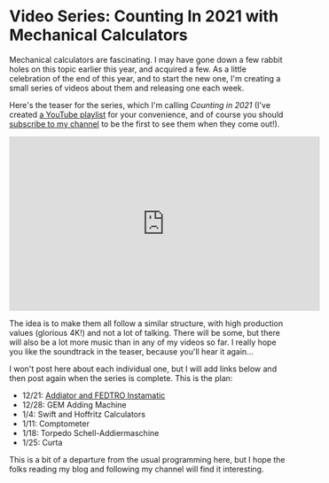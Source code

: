 # Video Series: Counting In 2021 with Mechanical Calculators

Mechanical calculators are fascinating. I may have gone down a few rabbit holes on this topic earlier this year, and acquired a few. As a little celebration of the end of this year, and to start the new one, I'm creating a small series of videos about them and releasing one each week.

Here's the teaser for the series, which I'm calling <em>Counting in 2021</em> (I've created <a href="https://www.youtube.com/playlist?list=PLbzq0eVw_4DneAHSq24wRJV48dcuEsTfL&amp;playnext=1&amp;index=1">a YouTube playlist</a> for your convenience, and of course you should <a href="http://youtube.com/c/eagereyes">subscribe to my channel</a> to be the first to see them when they come out!).

<p align="center"><iframe width="560" height="315" src="https://www.youtube.com/embed/5WTYeOyW5GI?si=w7nRukVLh4Nv4xd-" title="YouTube video player" frameborder="0" allow="accelerometer; autoplay; clipboard-write; encrypted-media; gyroscope; picture-in-picture; web-share" allowfullscreen></iframe></p>

The idea is to make them all follow a similar structure, with high production values (glorious 4K!) and not a lot of talking. There will be some, but there will also be a lot more music than in any of my videos so far. I really hope you like the soundtrack in the teaser, because you'll hear it again…

I won't post here about each individual one, but I will add links below and then post again when the series is complete. This is the plan:

<ul><li>12/21: <a href="https://youtu.be/3EMdtQ_o7ZU">Addiator and FEDTRO Instamatic</a></li><li>12/28: GEM Adding Machine</li><li>1/4: Swift and Hoffritz Calculators</li><li>1/11: Comptometer</li><li>1/18: Torpedo Schell-Addiermaschine</li><li>1/25: Curta</li></ul>

This is a bit of a departure from the usual programming here, but I hope the folks reading my blog and following my channel will find it interesting.
